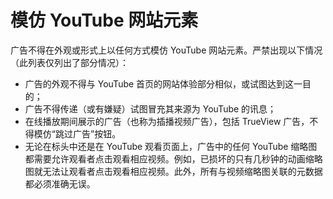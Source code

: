 # 模仿 YouTube 网站元素

广告不得在外观或形式上以任何方式模仿 YouTube 网站元素。严禁出现以下情况（此列表仅列出了部分情况）：

* 广告的外观不得与 YouTube 首页的网站体验部分相似，或试图达到这一目的；
* 广告不得传递（或有嫌疑）试图冒充其来源为 YouTube 的讯息；
* 在线播放期间展示的广告（也称为插播视频广告），包括 TrueView 广告，不得模仿“跳过广告”按钮。
* 无论在标头中还是在 YouTube 观看页面上，广告中的任何 YouTube 缩略图都需要允许观看者点击观看相应视频。例如，已损坏的只有几秒钟的动画缩略图就无法让观看者点击观看相应视频。此外，所有与视频缩略图关联的元数据都必须准确无误。